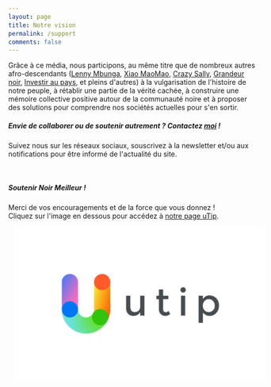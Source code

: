 ```yaml
---
layout: page
title: Notre vision
permalink: /support
comments: false
---
```


<div class="row justify-content-between">
<div class="col-md-8 pr-5">

<p>
    Grâce à ce média, nous participons, au même titre que de nombreux autres afro-descendants 
    (<a href="https://www.youtube.com/channel/UCWNyaJCRIg4tlSKGQSQQc9g">Lenny Mbunga</a>, 
    <a href="https://www.youtube.com/channel/UC4W0sNn0X3w9WH0PQDv-zdw">Xiao MaoMao</a>, 
    <a href="https://www.instagram.com/itscrazysally/">Crazy Sally</a>, 
    <a href="https://www.youtube.com/channel/UCd_WhyhOp2biMNoMoCYgwHQ">Grandeur noir</a>,
    <a href="https://www.youtube.com/channel/UC3O421TBmtszMUNKhfTzsZA">Investir au pays</a>, et pleins d'autres) 
     à la vulgarisation de l'histoire de notre peuple, à rétablir une partie de la vérité cachée, à construire 
     une mémoire collective positive autour de la communauté noire et à proposer des solutions pour comprendre 
     nos sociétés actuelles pour s'en sortir.
</p>

<h5>Envie de collaborer ou de soutenir autrement ?
Contactez <a href="mailto:elisis.author@gmail.com">moi</a> !</h5>

<p>  
Suivez nous sur les réseaux sociaux, souscrivez à la newsletter et/ou aux notifications pour être informé 
de l'actualité du site.
<br>
<!-- <a target="_blank" style="padding-left:14px; color:blue;" href="https://twitter.com/noir___meilleur"><i class="fab fa-twitter fa-2x"></i></a> -->

<!-- <a target="_blank" style="color:blue; padding-left:14px;" href="https://www.facebook.com/noirmeilleurpage/"><i class="fab fa-facebook fa-2x"></i></a> -->
 
<a target="_blank" style="color:#ed4956; padding-left:14px;" href="https://www.instagram.com/noir___meilleur/"><i class="fab fa-instagram fa-2x"></i></a>
</p>


</div>

<div class="col-md-4">

<div class="sticky-top sticky-top-80">
<h5>Soutenir Noir Meilleur !</h5>

<p>
Merci de vos encouragements et de la force que vous donnez ! 
<br>  
Cliquez sur l'image en dessous pour accédez à <a href="{{ site.baseurl }}/utip">notre page uTip</a>.
<br>
</p>
<a target="_blank" style="padding-left:14px; color:blue;" href="https://utip.io/noirmeilleur">
    <i> <img src="/assets/images/icons/utip.png" alt="Utip"> </i>
</a>
<br><br>
</div>
</div>
</div>